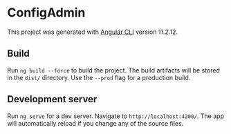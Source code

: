 # ConfigAdmin

This project was generated with [Angular CLI](https://github.com/angular/angular-cli) version 11.2.12.

## Build

Run `ng build --force` to build the project. The build artifacts will be stored in the `dist/` directory. Use the `--prod` flag for a production build.


## Development server

Run `ng serve` for a dev server. Navigate to `http://localhost:4200/`. The app will automatically reload if you change any of the source files.

